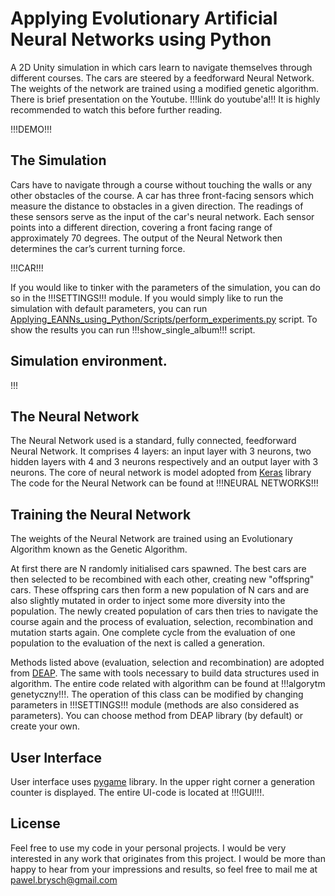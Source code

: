 # Applying Evolutionary Artificial Neural Networks using Python

A 2D Unity simulation in which cars learn to navigate themselves through different courses. The cars are steered by a feedforward Neural Network. The weights of the network are trained using a modified genetic algorithm.
There is brief presentation on the Youtube. !!!link do youtube'a!!! 
It is highly recommended to watch this before further reading.


!!!DEMO!!!


## The Simulation

Cars have to navigate through a course without touching the walls or any other obstacles of the course. A car has three front-facing sensors which measure the distance to obstacles in a given direction. The readings of these sensors serve as the input of the car's neural network. Each sensor points into a different direction, covering a front facing range of approximately 70 degrees. The output of the Neural Network then determines the car’s current turning force.


!!!CAR!!!


If you would like to tinker with the parameters of the simulation, you can do so in the !!!SETTINGS!!! module. If you would simply like to run the simulation with default parameters, you can run [Applying_EANNs_using_Python/Scripts/perform_experiments.py](Applying_EANNs_using_Python/Scripts/perform_experiments.py) script. To show the results you can run !!!show_single_album!!! script.

## Simulation environment.
!!!


## The Neural Network

The Neural Network used is a standard, fully connected, feedforward Neural Network. It comprises 4 layers: an input layer with 3 neurons, two hidden layers with 4 and 3 neurons respectively and an output layer with 3 neurons.
The core of neural network is model adopted from [Keras](https://github.com/keras-team/keras) library
The code for the Neural Network can be found at !!!NEURAL NETWORKS!!!


## Training the Neural Network

The weights of the Neural Network are trained using an Evolutionary Algorithm known as the Genetic Algorithm.

At first there are N randomly initialised cars spawned. The best cars are then selected to be recombined with each other, creating new "offspring" cars. These offspring cars then form a new population of N cars and are 
also slightly mutated in order to inject some more diversity into the population. The newly created population of cars then tries to navigate the course again and the process of evaluation, selection, recombination and mutation starts again. One complete cycle from the evaluation of one population to the evaluation of the next is called a generation.

Methods listed above (evaluation, selection and recombination) are adopted from [DEAP](https://github.com/DEAP). The same with tools necessary to build data structures used in algorithm.
The entire code related with algorithm can be found at !!!algorytm genetyczny!!!. The operation of this class can be modified  by changing parameters in !!!SETTINGS!!! module (methods are also considered as parameters). You can choose method from DEAP library (by default) or create your own.


## User Interface

User interface uses [pygame](https://github.com/pygame/) library. 
In the upper right corner a generation counter is displayed.
The entire UI-code is located at !!!GUI!!!.


## License

Feel free to use my code in your personal projects. I would be very interested in any work that originates from this project. I would be more than happy to hear from your impressions and results, so feel free to mail me at pawel.brysch@gmail.com
